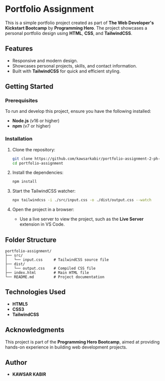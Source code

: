 # Portfolio Assignment

This is a simple portfolio project created as part of **The Web Developer's Kickstart Bootcamp** by **Programming Hero**. The project showcases a personal portfolio design using **HTML**, **CSS**, and **TailwindCSS**.

## Features

- Responsive and modern design.
- Showcases personal projects, skills, and contact information.
- Built with **TailwindCSS** for quick and efficient styling.

## Getting Started

### Prerequisites

To run and develop this project, ensure you have the following installed:

- **Node.js** (v16 or higher)
- **npm** (v7 or higher)

### Installation

1. Clone the repository:

   ```bash
   git clone https://github.com/kawsarkabir/portfolio-assignment-2-ph-bootcamp.git
   cd portfolio-assignment
   ```

2. Install the dependencies:

   ```bash
   npm install
   ```

3. Start the TailwindCSS watcher:

   ```bash
   npx tailwindcss -i ./src/input.css -o ./dist/output.css --watch
   ```

4. Open the project in a browser:
   - Use a live server to view the project, such as the **Live Server** extension in VS Code.

## Folder Structure

```
portfolio-assignment/
├── src/
│   └── input.css     # TailwindCSS source file
├── dist/
│   └── output.css    # Compiled CSS file
├── index.html        # Main HTML file
└── README.md         # Project documentation
```

## Technologies Used

- **HTML5**
- **CSS3**
- **TailwindCSS**

## Acknowledgments

This project is part of the **Programming Hero Bootcamp**, aimed at providing hands-on experience in building web development projects.

## Author

- **KAWSAR KABIR**
